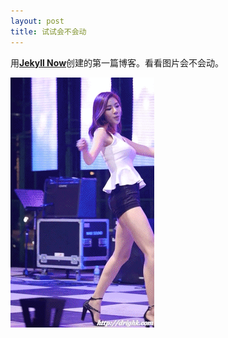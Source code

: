 ```yaml
---
layout: post
title: 试试会不会动
---
```


用[**Jekyll Now**](https://github.com/barryclark/jekyll-now)创建的第一篇博客。看看图片会不会动。

![_config.yml](../images/1-images/test.gif)

